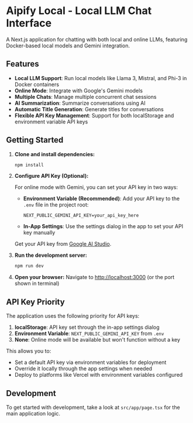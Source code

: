 # Aipify Local - Local LLM Chat Interface

A Next.js application for chatting with both local and online LLMs, featuring Docker-based local models and Gemini integration.

## Features

- **Local LLM Support**: Run local models like Llama 3, Mistral, and Phi-3 in Docker containers
- **Online Mode**: Integrate with Google's Gemini models
- **Multiple Chats**: Manage multiple concurrent chat sessions
- **AI Summarization**: Summarize conversations using AI
- **Automatic Title Generation**: Generate titles for conversations
- **Flexible API Key Management**: Support for both localStorage and environment variable API keys

## Getting Started

1. **Clone and install dependencies:**
   ```bash
   npm install
   ```

2. **Configure API Key (Optional):**
   
   For online mode with Gemini, you can set your API key in two ways:
   
   - **Environment Variable (Recommended)**: Add your API key to the `.env` file in the project root:
     ```env
     NEXT_PUBLIC_GEMINI_API_KEY=your_api_key_here
     ```
   
   - **In-App Settings**: Use the settings dialog in the app to set your API key manually
   
   Get your API key from [Google AI Studio](https://aistudio.google.com/app/apikey).

3. **Run the development server:**
   ```bash
   npm run dev
   ```

4. **Open your browser:**
   Navigate to [http://localhost:3000](http://localhost:3000) (or the port shown in terminal)

## API Key Priority

The application uses the following priority for API keys:

1. **localStorage**: API key set through the in-app settings dialog
2. **Environment Variable**: `NEXT_PUBLIC_GEMINI_API_KEY` from `.env`
3. **None**: Online mode will be available but won't function without a key

This allows you to:
- Set a default API key via environment variables for deployment
- Override it locally through the app settings when needed
- Deploy to platforms like Vercel with environment variables configured

## Development

To get started with development, take a look at `src/app/page.tsx` for the main application logic.
